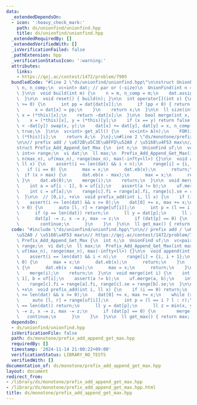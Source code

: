 ```yaml
---
data:
  _extendedDependsOn:
  - icon: ':heavy_check_mark:'
    path: ds/unionfind/unionfind.hpp
    title: ds/unionfind/unionfind.hpp
  _extendedRequiredBy: []
  _extendedVerifiedWith: []
  _isVerificationFailed: false
  _pathExtension: hpp
  _verificationStatusIcon: ':warning:'
  attributes:
    links:
    - https://qoj.ac/contest/1472/problem/7905
  bundledCode: "#line 2 \"ds/unionfind/unionfind.hpp\"\n\nstruct UnionFind {\n  int\
    \ n, n_comp;\n  vc<int> dat; // par or (-size)\n  UnionFind(int n = 0) { build(n);\
    \ }\n\n  void build(int m) {\n    n = m, n_comp = m;\n    dat.assign(n, -1);\n\
    \  }\n\n  void reset() { build(n); }\n\n  int operator[](int x) {\n    while (dat[x]\
    \ >= 0) {\n      int pp = dat[dat[x]];\n      if (pp < 0) { return dat[x]; }\n\
    \      x = dat[x] = pp;\n    }\n    return x;\n  }\n\n  ll size(int x) {\n   \
    \ x = (*this)[x];\n    return -dat[x];\n  }\n\n  bool merge(int x, int y) {\n\
    \    x = (*this)[x], y = (*this)[y];\n    if (x == y) return false;\n    if (-dat[x]\
    \ < -dat[y]) swap(x, y);\n    dat[x] += dat[y], dat[y] = x, n_comp--;\n    return\
    \ true;\n  }\n\n  vc<int> get_all() {\n    vc<int> A(n);\n    FOR(i, n) A[i] =\
    \ (*this)[i];\n    return A;\n  }\n};\n#line 2 \"ds/monotone/prefix_add_append_get_max.hpp\"\
    \n\n// prefix add / \u672B\u5C3E\u8FFD\u52A0 / \u5168\u4F53 max\n// https://qoj.ac/contest/1472/problem/7905\n\
    struct Prefix_Add_Append_Get_Max {\n  int n;\n  UnionFind uf;\n  vc<pair<int,\
    \ int>> range;\n  vi dat;\n  ll max;\n  Prefix_Add_Append_Get_Max(int max_n) :\
    \ n(max_n), uf(max_n), range(max_n), max(-infty<ll>) {}\n\n  void append(int i,\
    \ ll x) {\n    assert(i == len(dat) && i < n);\n    range[i] = {i, i + 1};\n \
    \   if (i == 0) {\n      max = x;\n      dat.eb(x);\n      return;\n    }\n  \
    \  if (x > max) {\n      dat.eb(x - max);\n      max = x;\n      return;\n   \
    \ }\n    dat.eb(0);\n    merge(i);\n    return;\n  }\n\n  void merge(int i) {\n\
    \    int a = uf[i - 1], b = uf[i];\n    assert(a != b);\n    uf.merge(a, b);\n\
    \    int c = uf[a];\n    range[c].fi = range[a].fi, range[c].se = range[b].se;\n\
    \  }\n\n  // [0,i), +x\n  void prefix_add(int i, ll x) {\n    if (i == 0) return;\n\
    \    assert(i <= len(dat) && x >= 0);\n    dat[0] += x, max += x;\n    while (x\
    \ > 0) {\n      auto [l, r] = range[uf[i]];\n      int p = (l == i ? l : r);\n\
    \      if (p == len(dat)) return;\n      ll y = dat[p];\n      ll z = min(x, y);\n\
    \      dat[p] -= z, x -= z, max -= z;\n      if (dat[p] == 0) {\n        merge(p);\n\
    \        continue;\n      }\n    }\n  }\n\n  ll get_max() { return max; }\n};\n"
  code: "#include \"ds/unionfind/unionfind.hpp\"\n\n// prefix add / \u672B\u5C3E\u8FFD\
    \u52A0 / \u5168\u4F53 max\n// https://qoj.ac/contest/1472/problem/7905\nstruct\
    \ Prefix_Add_Append_Get_Max {\n  int n;\n  UnionFind uf;\n  vc<pair<int, int>>\
    \ range;\n  vi dat;\n  ll max;\n  Prefix_Add_Append_Get_Max(int max_n) : n(max_n),\
    \ uf(max_n), range(max_n), max(-infty<ll>) {}\n\n  void append(int i, ll x) {\n\
    \    assert(i == len(dat) && i < n);\n    range[i] = {i, i + 1};\n    if (i ==\
    \ 0) {\n      max = x;\n      dat.eb(x);\n      return;\n    }\n    if (x > max)\
    \ {\n      dat.eb(x - max);\n      max = x;\n      return;\n    }\n    dat.eb(0);\n\
    \    merge(i);\n    return;\n  }\n\n  void merge(int i) {\n    int a = uf[i -\
    \ 1], b = uf[i];\n    assert(a != b);\n    uf.merge(a, b);\n    int c = uf[a];\n\
    \    range[c].fi = range[a].fi, range[c].se = range[b].se;\n  }\n\n  // [0,i),\
    \ +x\n  void prefix_add(int i, ll x) {\n    if (i == 0) return;\n    assert(i\
    \ <= len(dat) && x >= 0);\n    dat[0] += x, max += x;\n    while (x > 0) {\n \
    \     auto [l, r] = range[uf[i]];\n      int p = (l == i ? l : r);\n      if (p\
    \ == len(dat)) return;\n      ll y = dat[p];\n      ll z = min(x, y);\n      dat[p]\
    \ -= z, x -= z, max -= z;\n      if (dat[p] == 0) {\n        merge(p);\n     \
    \   continue;\n      }\n    }\n  }\n\n  ll get_max() { return max; }\n};"
  dependsOn:
  - ds/unionfind/unionfind.hpp
  isVerificationFile: false
  path: ds/monotone/prefix_add_append_get_max.hpp
  requiredBy: []
  timestamp: '2024-11-14 21:00:22+09:00'
  verificationStatus: LIBRARY_NO_TESTS
  verifiedWith: []
documentation_of: ds/monotone/prefix_add_append_get_max.hpp
layout: document
redirect_from:
- /library/ds/monotone/prefix_add_append_get_max.hpp
- /library/ds/monotone/prefix_add_append_get_max.hpp.html
title: ds/monotone/prefix_add_append_get_max.hpp
---
```

